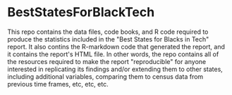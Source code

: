 # BestStatesForBlackTech
This repo contains the data files, code books, and R code required to produce the statistics included 
in the "Best States for Blacks in Tech" report. It also contins the R-markdown code that generated the report, 
and it contains the report's HTML file. In other words, the repo contains all of the resources required to 
make the report "reproducible" for anyone interested in replicating its findings and/or extending them to
other states, including additional variables, comparing them to census data from previous time frames, etc, etc, etc.
